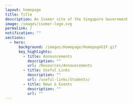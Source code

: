 ```yaml
---
layout: homepage
title: Title
description: An Isomer site of the Singapore Government
image: /images/isomer-logo.svg
permalink: /
notification: ""
sections:
  - hero:
      background: /images/Homepage/HomepageGIF.gif
      key_highlights:
        - title: Announcements
          description: ""
          url: /Resources/Announcements
        - title: Useful Links
          description: ""
          url: /useful-links/Students/
        - title: News & Events
          description: ""
          url: ""
---
```

